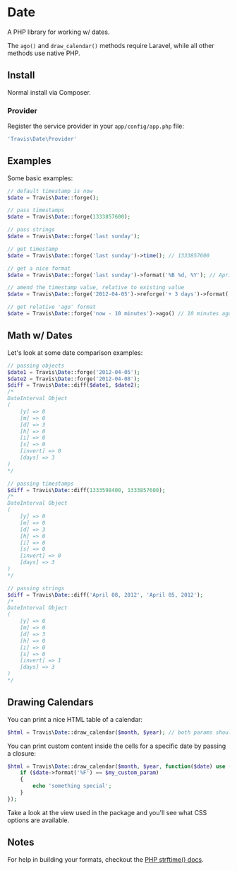 # Date

A PHP library for working w/ dates.

The ``ago()`` and ``draw_calendar()`` methods require Laravel, while all other methods use native PHP.

## Install

Normal install via Composer.

### Provider

Register the service provider in your ``app/config/app.php`` file:

```php
'Travis\Date\Provider'
```

## Examples

Some basic examples:

```php
// default timestamp is now
$date = Travis\Date::forge();

// pass timestamps
$date = Travis\Date::forge(1333857600);

// pass strings
$date = Travis\Date::forge('last sunday');

// get timestamp
$date = Travis\Date::forge('last sunday')->time(); // 1333857600

// get a nice format
$date = Travis\Date::forge('last sunday')->format('%B %d, %Y'); // April 08, 2012

// amend the timestamp value, relative to existing value
$date = Travis\Date::forge('2012-04-05')->reforge('+ 3 days')->format('%F'); // 2012-04-08

// get relative 'ago' format
$date = Travis\Date::forge('now - 10 minutes')->ago() // 10 minutes ago
```

## Math w/ Dates

Let's look at some date comparison examples:

```php
// passing objects
$date1 = Travis\Date::forge('2012-04-05');
$date2 = Travis\Date::forge('2012-04-08');
$diff = Travis\Date::diff($date1, $date2);
/*
DateInterval Object
(
    [y] => 0
    [m] => 0
    [d] => 3
    [h] => 0
    [i] => 0
    [s] => 0
    [invert] => 0
    [days] => 3
)
*/

// passing timestamps
$diff = Travis\Date::diff(1333598400, 1333857600);
/*
DateInterval Object
(
    [y] => 0
    [m] => 0
    [d] => 3
    [h] => 0
    [i] => 0
    [s] => 0
    [invert] => 0
    [days] => 3
)
*/

// passing strings
$diff = Travis\Date::diff('April 08, 2012', 'April 05, 2012');
/*
DateInterval Object
(
    [y] => 0
    [m] => 0
    [d] => 3
    [h] => 0
    [i] => 0
    [s] => 0
    [invert] => 1
    [days] => 3
)
*/
```

## Drawing Calendars

You can print a nice HTML table of a calendar:

```php
$html = Travis\Date::draw_calendar($month, $year); // both params should be integers
```

You can print custom content inside the cells for a specific date by passing a closure:

```php
$html = Travis\Date::draw_calendar($month, $year, function($date) use ($my_custom_param) {
    if ($date->format('%F') == $my_custom_param)
    {
        echo 'something special';
    }
});
```

Take a look at the view used in the package and you'll see what CSS options are available.

## Notes

For help in building your formats, checkout the [PHP strftime() docs](http://php.net/manual/en/function.strftime.php).